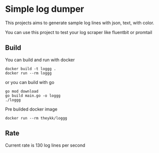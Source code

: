 # Simple log dumper

This projects aims to generate sample log lines with json, text, with color.

You can use this project to test your log scraper like fluentbit or promtail

## Build

You can build and run with docker

```
docker build -t loggg .
docker run --rm loggg
```

or you can build with go

```
go mod download
go build main.go -o loggg
./loggg
```

Pre builded docker image
```
docker run --rm theykk/loggg
```
## Rate

Current rate is 130 log lines per second